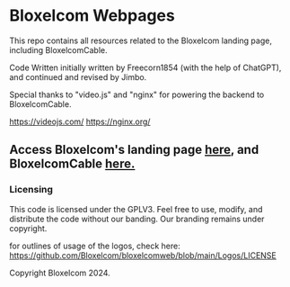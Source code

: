 # Bloxelcom Webpages
This repo contains all resources related to the
Bloxelcom landing page, including BloxelcomCable.

Code Written initially written by 
Freecorn1854 (with the help of ChatGPT), and
continued and revised by Jimbo.

Special thanks to "video.js" and "nginx"
for powering the backend to BloxelcomCable.

https://videojs.com/
https://nginx.org/

## Access Bloxelcom's landing page [here](https://www.bloxelcom.net), and BloxelcomCable [here.](https://bloxelcom.net/bloxcable)


### Licensing
This code is licensed under the GPLV3.
Feel free to use, modify, and distribute the code
without our banding. Our branding remains under copyright.

for outlines of usage of the logos, check here:
https://github.com/Bloxelcom/bloxelcomweb/blob/main/Logos/LICENSE


Copyright Bloxelcom 2024.
